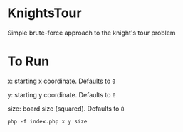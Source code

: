 # KnightsTour
Simple brute-force approach to the knight's tour problem

# To Run
x: starting x coordinate. Defaults to `0`

y: starting y coordinate. Defaults to `0`

size: board size (squared). Defaults to `8`

`php -f index.php x y size`